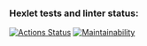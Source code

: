 ### Hexlet tests and linter status:
[![Actions Status](https://github.com/isimyi/frontend-project-lvl1/workflows/hexlet-check/badge.svg)](https://github.com/isimyi/frontend-project-lvl1/actions) [![Maintainability](https://api.codeclimate.com/v1/badges/a99a88d28ad37a79dbf6/maintainability)](https://codeclimate.com/github/codeclimate/codeclimate/maintainability)